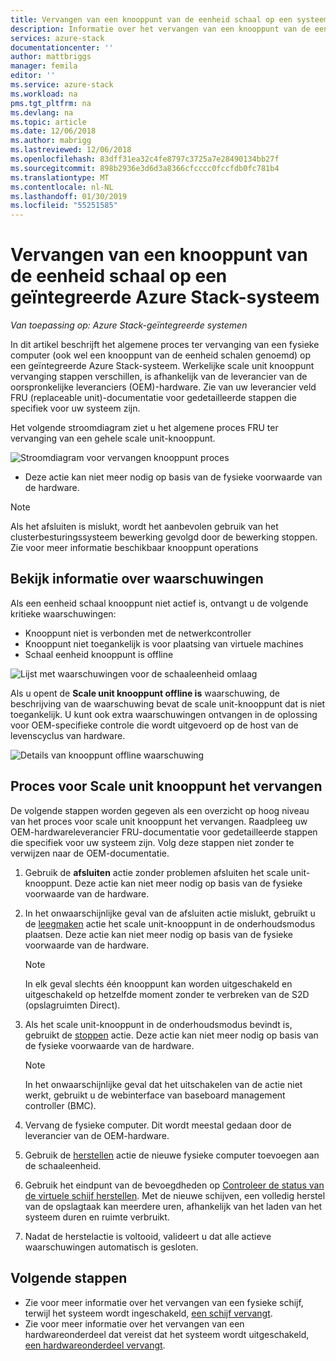 ```yaml
---
title: Vervangen van een knooppunt van de eenheid schaal op een systeem met geïntegreerde Azure Stack | Microsoft Docs
description: Informatie over het vervangen van een knooppunt van de eenheid fysieke schaal op een geïntegreerde Azure Stack-systeem.
services: azure-stack
documentationcenter: ''
author: mattbriggs
manager: femila
editor: ''
ms.service: azure-stack
ms.workload: na
pms.tgt_pltfrm: na
ms.devlang: na
ms.topic: article
ms.date: 12/06/2018
ms.author: mabrigg
ms.lastreviewed: 12/06/2018
ms.openlocfilehash: 83dff31ea32c4fe8797c3725a7e28490134bb27f
ms.sourcegitcommit: 898b2936e3d6d3a8366cfcccc0fccfdb0fc781b4
ms.translationtype: MT
ms.contentlocale: nl-NL
ms.lasthandoff: 01/30/2019
ms.locfileid: "55251585"
---
```

# <a name="replace-a-scale-unit-node-on-an-azure-stack-integrated-system"></a>Vervangen van een knooppunt van de eenheid schaal op een geïntegreerde Azure Stack-systeem

*Van toepassing op: Azure Stack-geïntegreerde systemen*

In dit artikel beschrijft het algemene proces ter vervanging van een fysieke computer (ook wel een knooppunt van de eenheid schalen genoemd) op een geïntegreerde Azure Stack-systeem. Werkelijke scale unit knooppunt vervanging stappen verschillen, is afhankelijk van de leverancier van de oorspronkelijke leveranciers (OEM)-hardware. Zie van uw leverancier veld FRU (replaceable unit)-documentatie voor gedetailleerde stappen die specifiek voor uw systeem zijn.

Het volgende stroomdiagram ziet u het algemene proces FRU ter vervanging van een gehele scale unit-knooppunt.

![Stroomdiagram voor vervangen knooppunt proces](media/azure-stack-replace-node/replacenodeflow.png)

* Deze actie kan niet meer nodig op basis van de fysieke voorwaarde van de hardware.

> [!Note]  
> Als het afsluiten is mislukt, wordt het aanbevolen gebruik van het clusterbesturingssysteem bewerking gevolgd door de bewerking stoppen. Zie voor meer informatie beschikbaar knooppunt operations  

## <a name="review-alert-information"></a>Bekijk informatie over waarschuwingen

Als een eenheid schaal knooppunt niet actief is, ontvangt u de volgende kritieke waarschuwingen:

- Knooppunt niet is verbonden met de netwerkcontroller
- Knooppunt niet toegankelijk is voor plaatsing van virtuele machines
- Schaal eenheid knooppunt is offline

![Lijst met waarschuwingen voor de schaaleenheid omlaag](media/azure-stack-replace-node/nodedownalerts.png)

Als u opent de **Scale unit knooppunt offline is** waarschuwing, de beschrijving van de waarschuwing bevat de scale unit-knooppunt dat is niet toegankelijk. U kunt ook extra waarschuwingen ontvangen in de oplossing voor OEM-specifieke controle die wordt uitgevoerd op de host van de levenscyclus van hardware.

![Details van knooppunt offline waarschuwing](media/azure-stack-replace-node/nodeoffline.png)

## <a name="scale-unit-node-replacement-process"></a>Proces voor Scale unit knooppunt het vervangen

De volgende stappen worden gegeven als een overzicht op hoog niveau van het proces voor scale unit knooppunt het vervangen. Raadpleeg uw OEM-hardwareleverancier FRU-documentatie voor gedetailleerde stappen die specifiek voor uw systeem zijn. Volg deze stappen niet zonder te verwijzen naar de OEM-documentatie.

1. Gebruik de **afsluiten** actie zonder problemen afsluiten het scale unit-knooppunt. Deze actie kan niet meer nodig op basis van de fysieke voorwaarde van de hardware. 

2. In het onwaarschijnlijke geval van de afsluiten actie mislukt, gebruikt u de [leegmaken](azure-stack-node-actions.md#drain) actie het scale unit-knooppunt in de onderhoudsmodus plaatsen. Deze actie kan niet meer nodig op basis van de fysieke voorwaarde van de hardware.

   > [!NOTE]  
   > In elk geval slechts één knooppunt kan worden uitgeschakeld en uitgeschakeld op hetzelfde moment zonder te verbreken van de S2D (opslagruimten Direct).

3. Als het scale unit-knooppunt in de onderhoudsmodus bevindt is, gebruikt de [stoppen](azure-stack-node-actions.md#stop) actie. Deze actie kan niet meer nodig op basis van de fysieke voorwaarde van de hardware.

   > [!NOTE]  
   > In het onwaarschijnlijke geval dat het uitschakelen van de actie niet werkt, gebruikt u de webinterface van baseboard management controller (BMC).

4. Vervang de fysieke computer. Dit wordt meestal gedaan door de leverancier van de OEM-hardware.
5. Gebruik de [herstellen](azure-stack-node-actions.md#repair) actie de nieuwe fysieke computer toevoegen aan de schaaleenheid.
6. Gebruik het eindpunt van de bevoegdheden op [Controleer de status van de virtuele schijf herstellen](azure-stack-replace-disk.md#check-the-status-of-virtual-disk-repair). Met de nieuwe schijven, een volledig herstel van de opslagtaak kan meerdere uren, afhankelijk van het laden van het systeem duren en ruimte verbruikt.
7. Nadat de herstelactie is voltooid, valideert u dat alle actieve waarschuwingen automatisch is gesloten.

## <a name="next-steps"></a>Volgende stappen

- Zie voor meer informatie over het vervangen van een fysieke schijf, terwijl het systeem wordt ingeschakeld, [een schijf vervangt](azure-stack-replace-disk.md). 
- Zie voor meer informatie over het vervangen van een hardwareonderdeel dat vereist dat het systeem wordt uitgeschakeld, [een hardwareonderdeel vervangt](azure-stack-replace-component.md).
